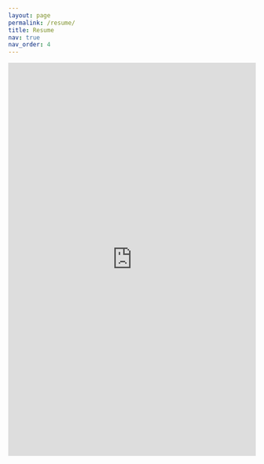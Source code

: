 ```yaml
---
layout: page
permalink: /resume/
title: Resume
nav: true
nav_order: 4
---
```


<iframe src="https://jakebarkovitch.com/assets/pdf/Barkovitch_Resume.pdf" title="resume" width="100%" height="800" frameBorder="0"></iframe>
